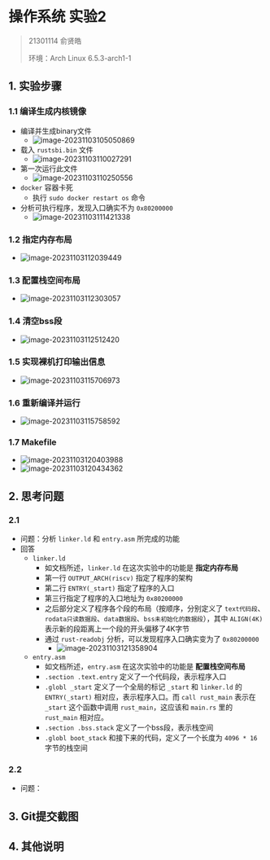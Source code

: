 # 操作系统 实验2

> 21301114 俞贤皓
>
> 环境：Arch Linux 6.5.3-arch1-1

## 1. 实验步骤

### 1.1 编译生成内核镜像

* 编译并生成binary文件
  * ![image-20231103105050869](./README/image-20231103105050869.png)
* 载入 `rustsbi.bin` 文件
  * ![image-20231103110027291](./README/image-20231103110027291.png)
* 第一次运行此文件
  * ![image-20231103110250556](./README/image-20231103110250556.png)
* `docker` 容器卡死
  * 执行 `sudo docker restart os` 命令
* 分析可执行程序，发现入口确实不为 `0x80200000`
  * ![image-20231103111421338](./README/image-20231103111421338.png)

### 1.2 指定内存布局

* ![image-20231103112039449](./README/image-20231103112039449.png)

### 1.3 配置栈空间布局

* ![image-20231103112303057](./README/image-20231103112303057.png)

### 1.4 清空bss段

* ![image-20231103112512420](./README/image-20231103112512420.png)

### 1.5 实现裸机打印输出信息

* ![image-20231103115706973](./README/image-20231103115706973.png)

### 1.6 重新编译并运行

* ![image-20231103115758592](./README/image-20231103115758592.png)

### 1.7 Makefile

* ![image-20231103120403988](./README/image-20231103120403988.png)
* ![image-20231103120434362](./README/image-20231103120434362.png)

## 2. 思考问题

### 2.1

* 问题：分析 `linker.ld` 和 `entry.asm` 所完成的功能
* 回答
  * `linker.ld`
    * 如文档所述，`linker.ld` 在这次实验中的功能是 **指定内存布局**
    * 第一行 `OUTPUT_ARCH(riscv)` 指定了程序的架构
    * 第二行 `ENTRY(_start)` 指定了程序的入口
    * 第三行指定了程序的入口地址为 `0x80200000`
    * 之后部分定义了程序各个段的布局（按顺序，分别定义了 `text代码段`、`rodata只读数据段`、`data数据段`、`bss未初始化的数据段`），其中 `ALIGN(4K)` 表示新的段距离上一个段的开头偏移了4K字节
    * 通过 `rust-readobj` 分析，可以发现程序入口确实变为了 `0x80200000`
      * ![image-20231103121358904](./README/image-20231103121358904.png)
  * `entry.asm`
    * 如文档所述，`entry.asm` 在这次实验中的功能是 **配置栈空间布局**
    * `.section .text.entry` 定义了一个代码段，表示程序入口
    * `.globl _start` 定义了一个全局的标记 `_start` 和 `linker.ld` 的 `ENTRY(_start)` 相对应，表示程序入口。而 `call rust_main` 表示在 `_start` 这个函数中调用 `rust_main`，这应该和 `main.rs` 里的 `rust_main` 相对应。
    * `.section .bss.stack` 定义了一个bss段，表示栈空间
    * `.globl boot_stack` 和接下来的代码，定义了一个长度为 `4096 * 16` 字节的栈空间

### 2.2

* 问题：

## 3. Git提交截图

## 4. 其他说明


